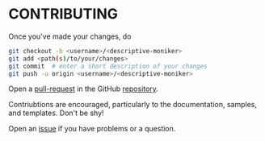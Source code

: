 # CONTRIBUTING
Once you've made your changes, do
```bash
git checkout -b <username>/<descriptive-moniker>
git add <path(s)/to/your/changes>
git commit  # enter a short description of your changes
git push -u origin <username>/<descriptive-moniker>
```
Open a [pull-request](https://github.com/goi42/SU-lhcb-MC-gen/pulls) in the GitHub
[repository](https://github.com/goi42/SU-lhcb-MC-gen).

Contriubtions are encouraged, particularly to the documentation, samples, and
templates. Don't be shy!

Open an [issue](https://github.com/goi42/SU-lhcb-MC-gen/issues) if you have problems
or a question.
